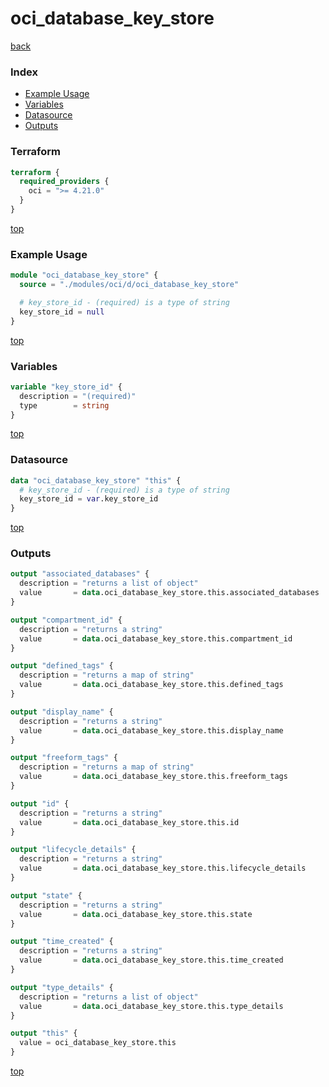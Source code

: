 # oci_database_key_store

[back](../oci.md)

### Index

- [Example Usage](#example-usage)
- [Variables](#variables)
- [Datasource](#datasource)
- [Outputs](#outputs)

### Terraform

```terraform
terraform {
  required_providers {
    oci = ">= 4.21.0"
  }
}
```

[top](#index)

### Example Usage

```terraform
module "oci_database_key_store" {
  source = "./modules/oci/d/oci_database_key_store"

  # key_store_id - (required) is a type of string
  key_store_id = null
}
```

[top](#index)

### Variables

```terraform
variable "key_store_id" {
  description = "(required)"
  type        = string
}
```

[top](#index)

### Datasource

```terraform
data "oci_database_key_store" "this" {
  # key_store_id - (required) is a type of string
  key_store_id = var.key_store_id
}
```

[top](#index)

### Outputs

```terraform
output "associated_databases" {
  description = "returns a list of object"
  value       = data.oci_database_key_store.this.associated_databases
}

output "compartment_id" {
  description = "returns a string"
  value       = data.oci_database_key_store.this.compartment_id
}

output "defined_tags" {
  description = "returns a map of string"
  value       = data.oci_database_key_store.this.defined_tags
}

output "display_name" {
  description = "returns a string"
  value       = data.oci_database_key_store.this.display_name
}

output "freeform_tags" {
  description = "returns a map of string"
  value       = data.oci_database_key_store.this.freeform_tags
}

output "id" {
  description = "returns a string"
  value       = data.oci_database_key_store.this.id
}

output "lifecycle_details" {
  description = "returns a string"
  value       = data.oci_database_key_store.this.lifecycle_details
}

output "state" {
  description = "returns a string"
  value       = data.oci_database_key_store.this.state
}

output "time_created" {
  description = "returns a string"
  value       = data.oci_database_key_store.this.time_created
}

output "type_details" {
  description = "returns a list of object"
  value       = data.oci_database_key_store.this.type_details
}

output "this" {
  value = oci_database_key_store.this
}
```

[top](#index)